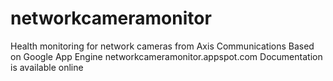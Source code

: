 # networkcameramonitor
Health monitoring for network cameras from Axis Communications
Based on Google App Engine
networkcameramonitor.appspot.com
Documentation is available online
